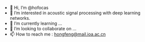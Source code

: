 - 👋 Hi, I’m @hofocas
- 👀 I’m interested in acoustic signal processing with deep learning networks.
- 🌱 I’m currently learning ...
- 💞️ I’m looking to collaborate on ...
- 📫 How to reach me : hongfeng@mail.ioa.ac.cn

<!---
hofocas/hofocas is a ✨ special ✨ repository because its `README.md` (this file) appears on your GitHub profile.
You can click the Preview link to take a look at your changes.
--->
